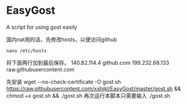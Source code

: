 # EasyGost
A script for using gost easily

国内nat用的话，先修改hosts，以便访问github
```
nano /etc/hosts
```
将下面两行加到最后保存。
140.82.114.4 github.com
199.232.68.133 raw.githubusercontent.com

先安装
wget --no-check-certificate -O gost.sh https://raw.githubusercontent.com/xxhjkl/EasyGost/master/gost.sh && chmod +x gost.sh && ./gost.sh
再次运行本脚本只需要输入
./gost.sh
